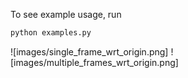 To see example usage, 
run

```python
python examples.py 
```
![images/single_frame_wrt_origin.png]
![images/multiple_frames_wrt_origin.png]
